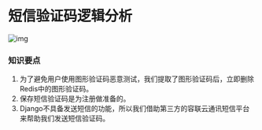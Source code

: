 # 短信验证码逻辑分析

![img](C:\Users\yeyun\Desktop\Django商城项目整理\res\08短信验证码逻辑分析.png)

### 知识要点

1. 为了避免用户使用图形验证码恶意测试，我们提取了图形验证码后，立即删除Redis中的图形验证码。
2. 保存短信验证码是为注册做准备的。
3. Django不具备发送短信的功能，所以我们借助第三方的容联云通讯短信平台来帮助我们发送短信验证码。